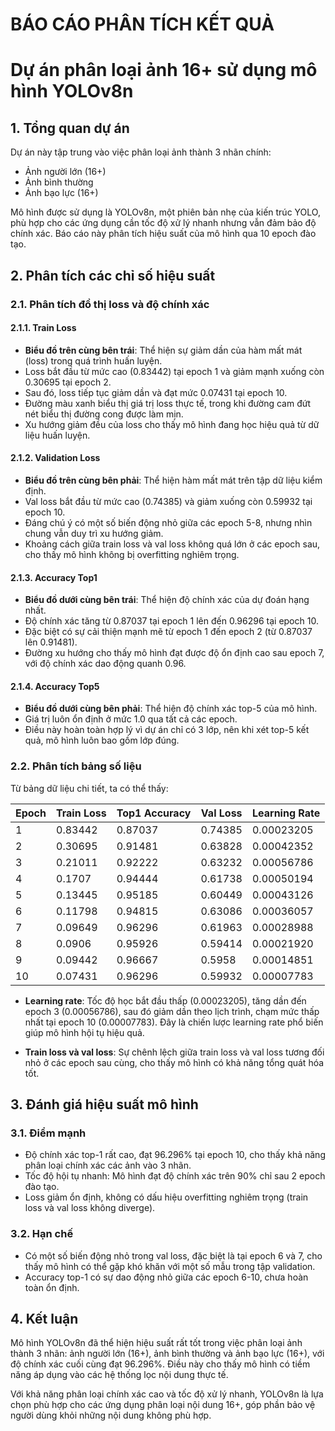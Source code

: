 # BÁO CÁO PHÂN TÍCH KẾT QUẢ
# Dự án phân loại ảnh 16+ sử dụng mô hình YOLOv8n

## 1. Tổng quan dự án

Dự án này tập trung vào việc phân loại ảnh thành 3 nhãn chính:
- Ảnh người lớn (16+)
- Ảnh bình thường
- Ảnh bạo lực (16+)

Mô hình được sử dụng là YOLOv8n, một phiên bản nhẹ của kiến trúc YOLO, phù hợp cho các ứng dụng cần tốc độ xử lý nhanh nhưng vẫn đảm bảo độ chính xác. Báo cáo này phân tích hiệu suất của mô hình qua 10 epoch đào tạo.

## 2. Phân tích các chỉ số hiệu suất

### 2.1. Phân tích đồ thị loss và độ chính xác

#### 2.1.1. Train Loss
- **Biểu đồ trên cùng bên trái**: Thể hiện sự giảm dần của hàm mất mát (loss) trong quá trình huấn luyện.
- Loss bắt đầu từ mức cao (0.83442) tại epoch 1 và giảm mạnh xuống còn 0.30695 tại epoch 2.
- Sau đó, loss tiếp tục giảm dần và đạt mức 0.07431 tại epoch 10.
- Đường màu xanh biểu thị giá trị loss thực tế, trong khi đường cam đứt nét biểu thị đường cong được làm mịn.
- Xu hướng giảm đều của loss cho thấy mô hình đang học hiệu quả từ dữ liệu huấn luyện.

#### 2.1.2. Validation Loss
- **Biểu đồ trên cùng bên phải**: Thể hiện hàm mất mát trên tập dữ liệu kiểm định.
- Val loss bắt đầu từ mức cao (0.74385) và giảm xuống còn 0.59932 tại epoch 10.
- Đáng chú ý có một số biến động nhỏ giữa các epoch 5-8, nhưng nhìn chung vẫn duy trì xu hướng giảm.
- Khoảng cách giữa train loss và val loss không quá lớn ở các epoch sau, cho thấy mô hình không bị overfitting nghiêm trọng.

#### 2.1.3. Accuracy Top1
- **Biểu đồ dưới cùng bên trái**: Thể hiện độ chính xác của dự đoán hạng nhất.
- Độ chính xác tăng từ 0.87037 tại epoch 1 lên đến 0.96296 tại epoch 10.
- Đặc biệt có sự cải thiện mạnh mẽ từ epoch 1 đến epoch 2 (từ 0.87037 lên 0.91481).
- Đường xu hướng cho thấy mô hình đạt được độ ổn định cao sau epoch 7, với độ chính xác dao động quanh 0.96.

#### 2.1.4. Accuracy Top5
- **Biểu đồ dưới cùng bên phải**: Thể hiện độ chính xác top-5 của mô hình.
- Giá trị luôn ổn định ở mức 1.0 qua tất cả các epoch.
- Điều này hoàn toàn hợp lý vì dự án chỉ có 3 lớp, nên khi xét top-5 kết quả, mô hình luôn bao gồm lớp đúng.

### 2.2. Phân tích bảng số liệu

Từ bảng dữ liệu chi tiết, ta có thể thấy:

| Epoch | Train Loss | Top1 Accuracy | Val Loss | Learning Rate |
|-------|------------|---------------|----------|--------------|
| 1     | 0.83442    | 0.87037       | 0.74385  | 0.00023205   |
| 2     | 0.30695    | 0.91481       | 0.63828  | 0.00042352   |
| 3     | 0.21011    | 0.92222       | 0.63232  | 0.00056786   |
| 4     | 0.1707     | 0.94444       | 0.61738  | 0.00050194   |
| 5     | 0.13445    | 0.95185       | 0.60449  | 0.00043126   |
| 6     | 0.11798    | 0.94815       | 0.63086  | 0.00036057   |
| 7     | 0.09649    | 0.96296       | 0.61963  | 0.00028988   |
| 8     | 0.0906     | 0.95926       | 0.59414  | 0.00021920   |
| 9     | 0.09442    | 0.96667       | 0.5958   | 0.00014851   |
| 10    | 0.07431    | 0.96296       | 0.59932  | 0.00007783   |

- **Learning rate**: Tốc độ học bắt đầu thấp (0.00023205), tăng dần đến epoch 3 (0.00056786), sau đó giảm dần theo lịch trình, chạm mức thấp nhất tại epoch 10 (0.00007783). Đây là chiến lược learning rate phổ biến giúp mô hình hội tụ hiệu quả.

- **Train loss và val loss**: Sự chênh lệch giữa train loss và val loss tương đối nhỏ ở các epoch sau cùng, cho thấy mô hình có khả năng tổng quát hóa tốt.

## 3. Đánh giá hiệu suất mô hình

### 3.1. Điểm mạnh
- Độ chính xác top-1 rất cao, đạt 96.296% tại epoch 10, cho thấy khả năng phân loại chính xác các ảnh vào 3 nhãn.
- Tốc độ hội tụ nhanh: Mô hình đạt độ chính xác trên 90% chỉ sau 2 epoch đào tạo.
- Loss giảm ổn định, không có dấu hiệu overfitting nghiêm trọng (train loss và val loss không diverge).

### 3.2. Hạn chế
- Có một số biến động nhỏ trong val loss, đặc biệt là tại epoch 6 và 7, cho thấy mô hình có thể gặp khó khăn với một số mẫu trong tập validation.
- Accuracy top-1 có sự dao động nhỏ giữa các epoch 6-10, chưa hoàn toàn ổn định.

## 4. Kết luận

Mô hình YOLOv8n đã thể hiện hiệu suất rất tốt trong việc phân loại ảnh thành 3 nhãn: ảnh người lớn (16+), ảnh bình thường và ảnh bạo lực (16+), với độ chính xác cuối cùng đạt 96.296%. Điều này cho thấy mô hình có tiềm năng áp dụng vào các hệ thống lọc nội dung thực tế.

Với khả năng phân loại chính xác cao và tốc độ xử lý nhanh, YOLOv8n là lựa chọn phù hợp cho các ứng dụng phân loại nội dung 16+, góp phần bảo vệ người dùng khỏi những nội dung không phù hợp.
